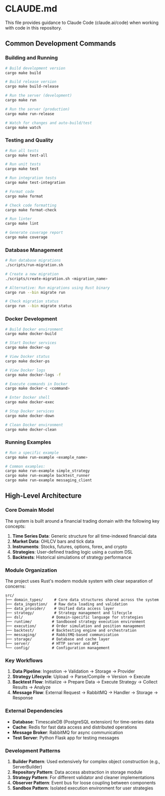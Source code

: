 # CLAUDE.md

This file provides guidance to Claude Code (claude.ai/code) when working with code in this repository.

## Common Development Commands

### Building and Running

```bash
# Build development version
cargo make build

# Build release version  
cargo make build-release

# Run the server (development)
cargo make run

# Run the server (production)
cargo make run-release

# Watch for changes and auto-build/test
cargo make watch
```

### Testing and Quality

```bash
# Run all tests
cargo make test-all

# Run unit tests
cargo make test

# Run integration tests
cargo make test-integration

# Format code
cargo make format

# Check code formatting
cargo make format-check

# Run linter
cargo make lint

# Generate coverage report
cargo make coverage
```

### Database Management

```bash
# Run database migrations
./scripts/run-migration.sh

# Create a new migration
./scripts/create-migration.sh <migration_name>

# Alternative: Run migrations using Rust binary
cargo run --bin migrate run

# Check migration status
cargo run --bin migrate status
```

### Docker Development

```bash
# Build Docker environment
cargo make docker-build

# Start Docker services
cargo make docker-up

# View Docker status
cargo make docker-ps

# View Docker logs
cargo make docker-logs -f

# Execute commands in Docker
cargo make docker-c <command>

# Enter Docker shell
cargo make docker-exec

# Stop Docker services
cargo make docker-down

# Clean Docker environment
cargo make docker-clean
```

### Running Examples

```bash
# Run a specific example
cargo make run-example <example_name>

# Common examples:
cargo make run-example simple_strategy
cargo make run-example backtest_runner
cargo make run-example messaging_client
```

## High-Level Architecture

### Core Domain Model

The system is built around a financial trading domain with the following key concepts:

1. **Time Series Data**: Generic structure for all time-indexed financial data
2. **Market Data**: OHLCV bars and tick data 
3. **Instruments**: Stocks, futures, options, forex, and crypto
4. **Strategies**: User-defined trading logic using a custom DSL
5. **Backtests**: Historical simulations of strategy performance

### Module Organization

The project uses Rust's modern module system with clear separation of concerns:

```
src/
├── domain_types/     # Core data structures shared across the system
├── data_ingestion/   # Raw data loading and validation
├── data_provider/    # Unified data access layer
├── strategy/         # Strategy management and lifecycle
├── dsl/             # Domain-specific language for strategies
├── runtime/         # Sandboxed strategy execution environment
├── execution/       # Order simulation and position management  
├── backtest/        # Backtesting engine and orchestration
├── messaging/       # RabbitMQ-based communication
├── storage/         # Database and cache layer
├── server/          # HTTP server and API
└── config/          # Configuration management
```

### Key Workflows

1. **Data Pipeline**: Ingestion → Validation → Storage → Provider
2. **Strategy Lifecycle**: Upload → Parse/Compile → Version → Execute
3. **Backtest Flow**: Initialize → Prepare Data → Execute Strategy → Collect Results → Analyze
4. **Message Flow**: External Request → RabbitMQ → Handler → Storage → Response

### External Dependencies

- **Database**: TimescaleDB (PostgreSQL extension) for time-series data
- **Cache**: Redis for fast data access and distributed operations
- **Message Broker**: RabbitMQ for async communication
- **Test Server**: Python Flask app for testing messages

### Development Patterns

1. **Builder Pattern**: Used extensively for complex object construction (e.g., ServerBuilder)
2. **Repository Pattern**: Data access abstraction in storage module
3. **Strategy Pattern**: For different validator and cleaner implementations
4. **Observer Pattern**: Event bus for loose coupling between components
5. **Sandbox Pattern**: Isolated execution environment for user strategies